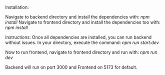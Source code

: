Installation:

Navigate to backend directory and install the dependencies with: 
*npm install*
Navigate to frontend directory and install the dependencies too with: 
*npm install*

Instructions:
Once all dependencies are installed, you can run backend without issues. In your directory, execute the command: 
*npm run start:dev*

Now to run frontend, navigate to frontend directory and run with: 
*npm run dev*

Backend will run on port 3000 and Frontend on 5173 for default.

